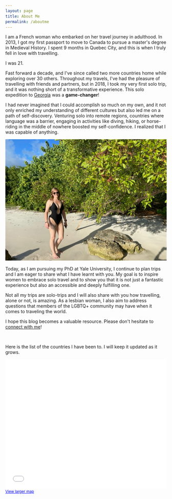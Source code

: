 ```yaml
---
layout: page
title: About Me
permalink: /aboutme
---
```


I am a French woman who embarked on her travel journey in adulthood. In 2013, I got my first passport to move to Canada to pursue a master's degree in Medieval History. I spent 9 months in Quebec City, and this is when I truly fell in love with travelling. 

I was 21. 

Fast forward a decade, and I've since called two more countries home while exploring over 30 others. Throughout my travels, I've had the pleasure of travelling with friends and partners, but in 2018, I took my very first solo trip, and it was nothing short of a transformative experience. This solo expedition to [Georgia]() was a **game-changer**! 

I had never imagined that I could accomplish so much on my own, and it not only enriched my understanding of different cultures but also led me on a path of self-discovery. Venturing solo into remote regions, countries where language was a barrier, engaging in activities like diving, hiking, or horse-riding in the middle of nowhere boosted my self-confidence. I realized that I was capable of anything.

![Estelle](https://github.com/EstelleGvl/Around-the-World/blob/main/assets/img/puertorico/IMG-20240109-WA0085.jpg?raw=true)


Today, as I am pursuing my PhD at Yale University, I continue to plan trips and I am eager to share what I have learnt with you. My goal is to inspire women to embrace solo travel and to show you that it is not just a fantastic experience but also an accessible and deeply fulfilling one. 

Not all my trips are solo-trips and I will also share with you how travelling, alone or not, is amazing. As a lesbian woman, I also aim to address questions that members of the LGBTQ+ community may have when it comes to traveling the world.

I hope this blog becomes a valuable resource. Please don't hesitate to [connect with me](https://www.instagram.com/estelle_gvl/)!

<br>

Here is the list of the countries I have been to. I will keep it updated as it grows.
<style>.embed-container {position: relative; padding-bottom: 80%; height: 0; max-width: 100%;} .embed-container iframe, .embed-container object, .embed-container iframe{position: absolute; top: 0; left: 0; width: 100%; height: 100%;} small{position: absolute; z-index: 40; bottom: 0; margin-bottom: -15px;}</style><div class="embed-container"><small><a href="//www.arcgis.com/apps/Embed/index.html?webmap=641ad65925e14cc6bfba46edc2f93f09&extent=-180,-72.1911,180,79.6186&home=true&zoom=true&scale=true&search=true&searchextent=true&basemap_gallery=true&disable_scroll=true&theme=light" style="color:#0000FF;text-align:left" target="_blank">View larger map</a></small><br><iframe width="500" height="400" frameborder="0" scrolling="no" marginheight="0" marginwidth="0" title="World-trip" src="//www.arcgis.com/apps/Embed/index.html?webmap=641ad65925e14cc6bfba46edc2f93f09&extent=-180,-72.1911,180,79.6186&home=true&zoom=true&previewImage=false&scale=true&search=true&searchextent=true&basemap_gallery=true&disable_scroll=true&theme=light"></iframe></div>